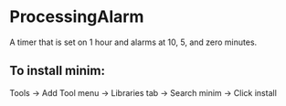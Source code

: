 # ProcessingAlarm
A timer that is set on 1 hour and alarms at 10, 5, and zero minutes.
## To install minim:
Tools -> Add Tool menu -> Libraries tab -> Search minim -> Click install

